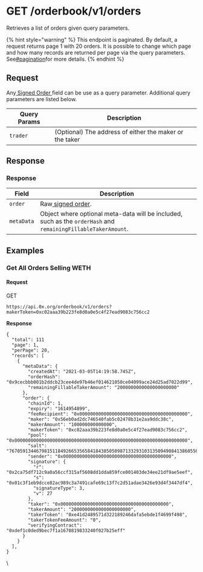 # GET /orderbook/v1/orders

Retrieves a list of orders given query parameters.

{% hint style="warning" %}
This endpoint is paginated. By default, a request returns page 1 with 20 orders. It is possible to change which page and how many records are returned per page via the query parameters. See[#pagination](./#pagination "mention")for more details.&#x20;
{% endhint %}

## Request

Any[ Signed Order ](./#signed-order)field can be use as a query parameter. Additional query parameters are listed below.

| Query Params | Description                                             |
| ------------ | ------------------------------------------------------- |
| `trader`     | (Optional) The address of either the maker or the taker |

## Response

### Response

| Field      | Description                                                                                                   |
| ---------- | ------------------------------------------------------------------------------------------------------------- |
| `order`    | Raw[ signed order](./#signed-order).                                                                          |
| `metaData` | Object where optional meta-data will be included, such as the `orderHash` and `remainingFillableTakerAmount`. |

## Examples

### **Get All Orders Selling WETH**

#### **Request**

GET

```
https://api.0x.org/orderbook/v1/orders?makerToken=0xc02aaa39b223fe8d0a0e5c4f27ead9083c756cc2
```

**Response**

```
{
  "total": 111
  "page": 1,
  "perPage": 20,
  "records": [
    {
      "metaData": {
        "createdAt": "2021-03-05T14:19:58.745Z",
        "orderHash": "0x9cecbbb001b2ddcb23cee4de97b46ef014621050ce04099ace24d25ad7022d99",
        "remainingFillableTakerAmount": "2000000000000000000000"
      },
      "order": {
        "chainId": 1,
        "expiry": "1614954899",
        "feeRecipient": "0x0000000000000000000000000000000000000000",
        "maker": "0x56eb0ad2dc746540fab5c02478b31e2aa9ddc38c",
        "makerAmount": "100000000000000",
        "makerToken": "0xc02aaa39b223fe8d0a0e5c4f27ead9083c756cc2",
        "pool": "0x0000000000000000000000000000000000000000000000000000000000000000",
        "salt": "76705913446798151184926653565841843850509871332931031350949084138605565413651",
        "sender": "0x0000000000000000000000000000000000000000",
        "signature": {
          "r": "0x2ca75df712c9a0a56ccf315af5608dd1dda859fce001403de34ee21df9ae5eef",
          "s": "0x01c3f1eb9dcce82ac989c3a7491cafe69c13f7c2d51adae3426e93d4f3447df4",
          "signatureType": 3,
          "v": 27
        },
        "taker": "0x0000000000000000000000000000000000000000",
        "takerAmount": "2000000000000000000000",
        "takerToken": "0xe41d2489571d322189246dafa5ebde1f4699f498",
        "takerTokenFeeAmount": "0",
        "verifyingContract": "0xdef1c0ded9bec7f1a1670819833240f027b25eff"
      }
    }
  ],
}
```

\
